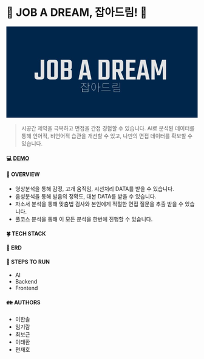 # :movie_camera: JOB A DREAM, 잡아드림! :microphone:

![image-20201005115530485](README.assets/image-20201005115530485.png)

>시공간 제약을 극복하고 면접을 간접 경험할 수 있습니다. AI로 분석된 데이터를 통해 언어적, 비언어적 습관을 개선할 수 있고, 나만의 면접 데이터를 확보할 수 있습니다.



#### :computer: [DEMO](https://j3b107.p.ssafy.io/)



#### :open_hands: OVERVIEW

- 영상분석을 통해 감정, 고개 움직임, 시선처리 DATA를 받을 수 있습니다.
- 음성분석을 통해 발음의 정확도, 대본 DATA를 받을 수 있습니다.
- 자소서 분석을 통해 맞춤법 검사와 본인에게 적절한 면접 질문을 추출 받을 수 있습니다.
- 풀코스 분석을 통해 이 모든 분석을 한번에 진행할 수 있습니다.



#### :four_leaf_clover: TECH STACK



#### :stars: ERD



#### :dango: STEPS TO RUN

- AI
- Backend
- Frontend



#### :family: AUTHORS

- 이한솔
- 임기람
- 최보근
- 이태환
- 편재호

